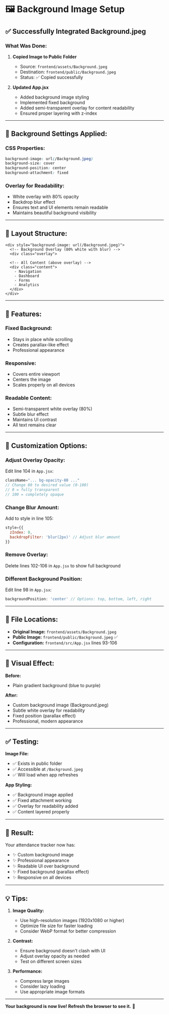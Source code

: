 # 🖼️ Background Image Setup

## ✅ Successfully Integrated Background.jpeg

### **What Was Done:**

1. **Copied Image to Public Folder**
   - Source: `frontend/assets/Background.jpeg`
   - Destination: `frontend/public/Background.jpeg`
   - Status: ✅ Copied successfully

2. **Updated App.jsx**
   - Added background image styling
   - Implemented fixed background
   - Added semi-transparent overlay for content readability
   - Ensured proper layering with z-index

---

## 🎨 **Background Settings Applied:**

### **CSS Properties:**
```css
background-image: url(/Background.jpeg)
background-size: cover
background-position: center
background-attachment: fixed
```

### **Overlay for Readability:**
- White overlay with 80% opacity
- Backdrop blur effect
- Ensures text and UI elements remain readable
- Maintains beautiful background visibility

---

## 📐 **Layout Structure:**

```
<div style="background-image: url(/Background.jpeg)">
  <!-- Background Overlay (80% white with blur) -->
  <div class="overlay">
  
  <!-- All Content (above overlay) -->
  <div class="content">
    - Navigation
    - Dashboard
    - Forms
    - Analytics
  </div>
</div>
```

---

## 🎯 **Features:**

### **Fixed Background:**
- Stays in place while scrolling
- Creates parallax-like effect
- Professional appearance

### **Responsive:**
- Covers entire viewport
- Centers the image
- Scales properly on all devices

### **Readable Content:**
- Semi-transparent white overlay (80%)
- Subtle blur effect
- Maintains UI contrast
- All text remains clear

---

## 🔧 **Customization Options:**

### **Adjust Overlay Opacity:**
Edit line 104 in `App.jsx`:
```jsx
className="... bg-opacity-80 ..."
// Change 80 to desired value (0-100)
// 0 = fully transparent
// 100 = completely opaque
```

### **Change Blur Amount:**
Add to style in line 105:
```jsx
style={{ 
  zIndex: 0,
  backdropFilter: 'blur(2px)' // Adjust blur amount
}}
```

### **Remove Overlay:**
Delete lines 102-106 in `App.jsx` to show full background

### **Different Background Position:**
Edit line 98 in `App.jsx`:
```jsx
backgroundPosition: 'center' // Options: top, bottom, left, right
```

---

## 📂 **File Locations:**

- **Original Image:** `frontend/assets/Background.jpeg`
- **Public Image:** `frontend/public/Background.jpeg` ✅
- **Configuration:** `frontend/src/App.jsx` lines 93-106

---

## 🎨 **Visual Effect:**

**Before:**
- Plain gradient background (blue to purple)

**After:**
- Custom background image (Background.jpeg)
- Subtle white overlay for readability
- Fixed position (parallax effect)
- Professional, modern appearance

---

## ✅ **Testing:**

**Image File:**
- ✅ Exists in public folder
- ✅ Accessible at `/Background.jpeg`
- ✅ Will load when app refreshes

**App Styling:**
- ✅ Background image applied
- ✅ Fixed attachment working
- ✅ Overlay for readability added
- ✅ Content layered properly

---

## 🚀 **Result:**

Your attendance tracker now has:
- ✨ Custom background image
- ✨ Professional appearance
- ✨ Readable UI over background
- ✨ Fixed background (parallax effect)
- ✨ Responsive on all devices

---

## 💡 **Tips:**

1. **Image Quality:**
   - Use high-resolution images (1920x1080 or higher)
   - Optimize file size for faster loading
   - Consider WebP format for better compression

2. **Contrast:**
   - Ensure background doesn't clash with UI
   - Adjust overlay opacity as needed
   - Test on different screen sizes

3. **Performance:**
   - Compress large images
   - Consider lazy loading
   - Use appropriate image formats

---

**Your background is now live! Refresh the browser to see it.** 🎉
